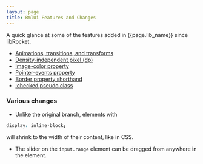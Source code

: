 ```yaml
---
layout: page
title: RmlUi Features and Changes
---
```


A quick glance at some of the features added in {{page.lib_name}} since libRocket.

 * [Animations, transitions, and transforms](rcss/animations_transitions_transforms.html)
 * [Density-independent pixel (dp)](rcss/syntax.html#density-independent-pixel-dp)
 * [Image-color property](rcss/colours_backgrounds.html#image-colour-the-image-color-property)
 * [Pointer-events property](rcss/user_interface.html#pointer-events-the-pointer-events-property)
 * [Border property shorthand](rcss/box_model.html#border-shorthands)
 * [:checked pseudo class](rcss/selectors.html)
 

### Various changes


 * Unlike the original branch, elements with
```css
display: inline-block;
```
will shrink to the width of their content, like in CSS.

 * The slider on the `input.range` element can be dragged from anywhere in the element.

